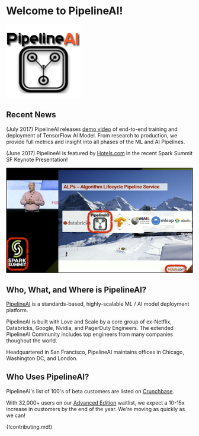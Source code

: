 # Welcome to PipelineAI! 
![PipelineAI](/img/logo/pipelineai-split-black-flux-200x200.png)

## Recent News
(July 2017) PipelineAI releases [demo video](https://youtu.be/gWgy3EdDObQ) of end-to-end training and deployment of TensorFlow AI Model.  From research to production, we provide full metrics and insight into all phases of the ML and AI Pipelines.

(June 2017) PipelineAI is featured by [Hotels.com](http://hotels.com) in the recent Spark Summit SF Keynote Presentation!

![PipelineAI @ Hotels.com](/img/pipelineio-spark-summit-annotated-700x394.png)

## Who, What, and Where is PipelineAI?
[PipelineAI](http://pipeline.io/) is a standards-based, highly-scalable ML / AI  model deployment platform.

PipelineAI is built with Love and Scale by a core group of ex-Netflix, Databricks, Google, Nvidia, and PagerDuty Engineers.  The extended PipelineAI Community includes top engineers from many companies thoughout the world.

Headquartered in San Francisco, PipelineAI maintains offices in Chicago, Washington DC, and London.

## Who Uses PipelineAI?
PipelineAI's list of 100's of beta customers are listed on [Crunchbase](https://www.crunchbase.com/organization/pipelineio/customers).  

With 32,000+ users on our [Advanced Edition](/products/index.md) waitlist, we expect a 10-15x increase in customers by the end of the year.  We're moving as quickly as we can!

{!contributing.md!}
